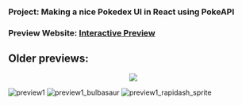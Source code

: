 ### Project: Making a nice Pokedex UI in React using PokeAPI

### Preview Website: [Interactive Preview](denzariu.github.io/react_pokemon_app)

## Older previews:
<p align="center">
  <img src="https://user-images.githubusercontent.com/40743579/218337405-e86803a9-4444-4216-981c-40fb958f29ad.gif">
</p>

![preview1](https://user-images.githubusercontent.com/40743579/217553468-d98913ef-f184-4328-a079-ef5fd3ab3a42.png)
![preview1_bulbasaur](https://user-images.githubusercontent.com/40743579/217553473-db3e6881-b1e5-479b-9880-f402e078e0a6.png)
![preview1_rapidash_sprite](https://user-images.githubusercontent.com/40743579/217553478-61067016-8c39-40aa-9840-33c14e8ed9ca.png)
